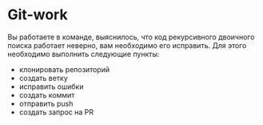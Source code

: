 # Git-work
Вы работаете в команде, выяснилось, что код рекурсивного двоичного поиска работает неверно, вам необходимо его исправить. Для этого необходимо выполнить следующие пункты:
- клонировать репозиторий
- создать ветку
- исправить ошибки
- создать коммит
- отправить push
- создать запрос на PR
